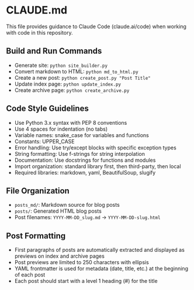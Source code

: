# CLAUDE.md

This file provides guidance to Claude Code (claude.ai/code) when working with code in this repository.

## Build and Run Commands
- Generate site: `python site_builder.py`
- Convert markdown to HTML: `python md_to_html.py`
- Create a new post: `python create_post.py "Post Title"`
- Update index page: `python update_index.py`
- Create archive page: `python create_archive.py`

## Code Style Guidelines
- Use Python 3.x syntax with PEP 8 conventions
- Use 4 spaces for indentation (no tabs)
- Variable names: snake_case for variables and functions
- Constants: UPPER_CASE
- Error handling: Use try/except blocks with specific exception types
- String formatting: Use f-strings for string interpolation
- Documentation: Use docstrings for functions and modules
- Import organization: standard library first, then third-party, then local
- Required libraries: markdown, yaml, BeautifulSoup, slugify

## File Organization
- `posts_md/`: Markdown source for blog posts
- `posts/`: Generated HTML blog posts
- Post filenames: `YYYY-MM-DD_slug.md` → `YYYY-MM-DD-slug.html`

## Post Formatting
- First paragraphs of posts are automatically extracted and displayed as previews on index and archive pages
- Post previews are limited to 250 characters with ellipsis
- YAML frontmatter is used for metadata (date, title, etc.) at the beginning of each post
- Each post should start with a level 1 heading (#) for the title
